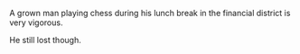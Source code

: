 A grown man playing chess during his lunch break in the financial district is
very vigorous.

He still lost though.
